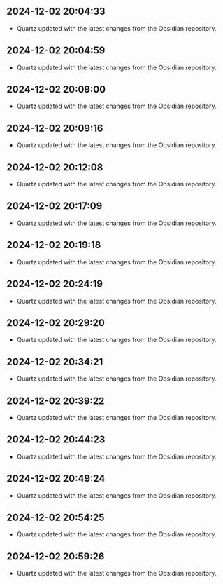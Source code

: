 ## 2024-12-02 20:04:33
- Quartz updated with the latest changes from the Obsidian repository.

## 2024-12-02 20:04:59
- Quartz updated with the latest changes from the Obsidian repository.

## 2024-12-02 20:09:00
- Quartz updated with the latest changes from the Obsidian repository.

## 2024-12-02 20:09:16
- Quartz updated with the latest changes from the Obsidian repository.

## 2024-12-02 20:12:08
- Quartz updated with the latest changes from the Obsidian repository.

## 2024-12-02 20:17:09
- Quartz updated with the latest changes from the Obsidian repository.

## 2024-12-02 20:19:18
- Quartz updated with the latest changes from the Obsidian repository.

## 2024-12-02 20:24:19
- Quartz updated with the latest changes from the Obsidian repository.

## 2024-12-02 20:29:20
- Quartz updated with the latest changes from the Obsidian repository.

## 2024-12-02 20:34:21
- Quartz updated with the latest changes from the Obsidian repository.

## 2024-12-02 20:39:22
- Quartz updated with the latest changes from the Obsidian repository.

## 2024-12-02 20:44:23
- Quartz updated with the latest changes from the Obsidian repository.

## 2024-12-02 20:49:24
- Quartz updated with the latest changes from the Obsidian repository.

## 2024-12-02 20:54:25
- Quartz updated with the latest changes from the Obsidian repository.

## 2024-12-02 20:59:26
- Quartz updated with the latest changes from the Obsidian repository.

